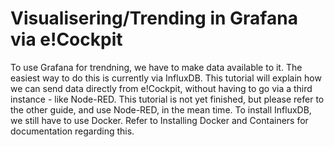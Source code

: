 # Visualisering/Trending in Grafana via e!Cockpit
To use Grafana for trendning, we have to make data available to it. The easiest way to do this is currently via InfluxDB. This tutorial will explain how we can send data directly from e!Cockpit, without having to go via a third instance - like Node-RED. This tutorial is not yet finished, but please refer to the other guide, and use Node-RED, in the mean time. To install InfluxDB, we still have to use Docker. Refer to Installing Docker and Containers for documentation regarding this.
